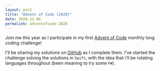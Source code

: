 ```yaml
---
layout: post
title: "Advent of Code (2020)"
date: 2020-12-06
permalink: adventofcode-2020
---
```

<!-- ![1.png]({{site.url}}/assets/resources-adventofcode-2020/1.png) -->

Join me this year as I participate in my first [Advent of Code](https://adventofcode.com) monthly long coding challenge!

I'll be sharing my solutions on [GitHub](https://github.com/joshspicer/adventofcode2020) as I complete them.  I've started the challenge solving the solutions in `Swift`, with the idea that i'll be rotating languages throughout (been meaning to try some `F#`).
